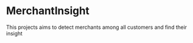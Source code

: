 # MerchantInsight
This projects aims to detect merchants among all customers and find their insight 
